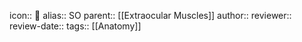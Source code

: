 icon:: 💪
alias:: SO
parent:: [[Extraocular Muscles]] 
author:: 
reviewer::
review-date::
tags:: [[Anatomy]]
